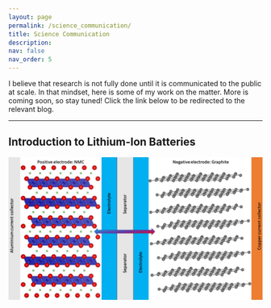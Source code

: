 ```yaml
---
layout: page
permalink: /science_communication/
title: Science Communication
description:
nav: false
nav_order: 5
---
```


I believe that research is not fully done until it is communicated to the public at scale. In that mindset, here is some of my work on the matter. More is coming soon, so stay tuned! Click the link below to be redirected to the relevant blog.

---

## Introduction to Lithium-Ion Batteries

<a href="https://shagunsworld.notion.site/Introduction-to-Lithium-Ion-Batteries-94bdc6bbc05b4df899780d4c4683540c">
  <img src="https://raw.githubusercontent.com/robygauthier/robygauthier.github.io/master/assets/img/li-ion_battery.png" width="600" />
</a>
